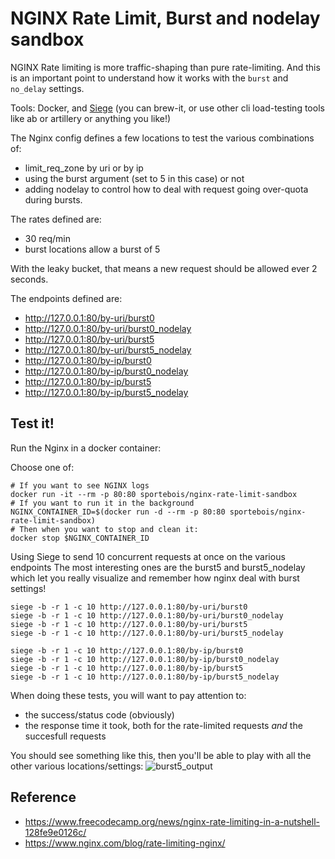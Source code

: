 # NGINX Rate Limit, Burst and nodelay sandbox

NGINX Rate limiting is more traffic-shaping than pure rate-limiting. And this is an important point to understand how it works with the `burst` and `no_delay` settings.


Tools: Docker, and [Siege](https://www.joedog.org/siege-home/) (you can brew-it, or use other cli load-testing tools like ab or artillery or anything you like!)


The Nginx config defines a few locations to test the various combinations of:
- limit_req_zone by uri or by ip
- using the burst argument (set to 5 in this case) or not
- adding nodelay to control how to deal with request going over-quota during bursts.

The rates defined are:
- 30 req/min
- burst locations allow a burst of 5

With the leaky bucket, that means a new request should be allowed ever 2 seconds.

The endpoints defined are:
- http://127.0.0.1:80/by-uri/burst0
- http://127.0.0.1:80/by-uri/burst0_nodelay
- http://127.0.0.1:80/by-uri/burst5
- http://127.0.0.1:80/by-uri/burst5_nodelay
- http://127.0.0.1:80/by-ip/burst0
- http://127.0.0.1:80/by-ip/burst0_nodelay
- http://127.0.0.1:80/by-ip/burst5
- http://127.0.0.1:80/by-ip/burst5_nodelay




## Test it!

Run the Nginx in a docker container:

Choose one of:

    # If you want to see NGINX logs
    docker run -it --rm -p 80:80 sportebois/nginx-rate-limit-sandbox
    # If you want to run it in the background
    NGINX_CONTAINER_ID=$(docker run -d --rm -p 80:80 sportebois/nginx-rate-limit-sandbox)
    # Then when you want to stop and clean it:
    docker stop $NGINX_CONTAINER_ID


Using Siege to send 10 concurrent requests at once on the various endpoints
The most interesting ones are the burst5 and burst5_nodelay which let you really visualize and remember how nginx deal with burst settings!

    siege -b -r 1 -c 10 http://127.0.0.1:80/by-uri/burst0
    siege -b -r 1 -c 10 http://127.0.0.1:80/by-uri/burst0_nodelay
    siege -b -r 1 -c 10 http://127.0.0.1:80/by-uri/burst5
    siege -b -r 1 -c 10 http://127.0.0.1:80/by-uri/burst5_nodelay

    siege -b -r 1 -c 10 http://127.0.0.1:80/by-ip/burst0
    siege -b -r 1 -c 10 http://127.0.0.1:80/by-ip/burst0_nodelay
    siege -b -r 1 -c 10 http://127.0.0.1:80/by-ip/burst5
    siege -b -r 1 -c 10 http://127.0.0.1:80/by-ip/burst5_nodelay

When doing these tests, you will want to pay attention to:
- the success/status code (obviously)
- the response time it took, both for the rate-limited requests _and_ the succesfull requests

You should see something like this, then you'll be able to play with all the other various locations/settings: ![burst5_output](burst5_demo.gif)

## Reference
- https://www.freecodecamp.org/news/nginx-rate-limiting-in-a-nutshell-128fe9e0126c/
- https://www.nginx.com/blog/rate-limiting-nginx/

